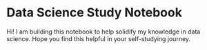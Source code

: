 # Data Science Study Notebook
Hi! I am building this notebook to help solidify my knowledge in data science. Hope you find this helpful in your self-studying journey.

